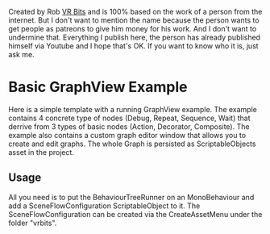 Created by Rob [VR Bits](http://www.vr-bits.de) and is 100% based on the work of a person from the internet. But I don't want to mention the name because the person wants to get people as patreons to give him money for his work. And I don't want to undermine that. Everything I publish here, the person has already published himself via Youtube and I hope that's OK.
If you want to know who it is, just ask me.


# Basic GraphView Example

Here is a simple template with a running GraphView example. The example contains 4 concrete type of nodes (Debug, Repeat, Sequence, Wait) that derrive from 3 types of basic nodes (Action, Decorator, Composite). The example also contains a custom graph editor window that allows you to create and edit graphs. The whole Graph is persisted as ScriptableObjects asset in the project.

## Usage

All you need is to put the BehaviourTreeRunner on an MonoBehaviour and add a SceneFlowConfiguration ScriptableObject to it.
The SceneFlowConfiguration can be created via the CreateAssetMenu under the folder "vrbits".



